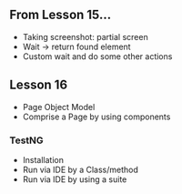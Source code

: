 ## From Lesson 15...
* Taking screenshot: partial screen
* Wait -> return found element
* Custom wait and do some other actions

## Lesson 16
* Page Object Model
* Comprise a Page by using components

### TestNG
* Installation
* Run via IDE by a Class/method
* Run via IDE by using a suite
